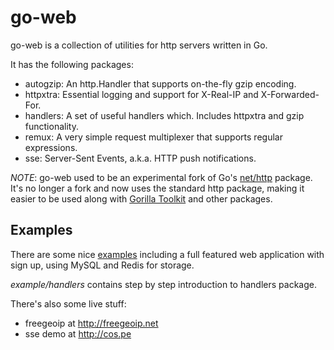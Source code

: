 # go-web

go-web is a collection of utilities for http servers written in Go.

It has the following packages:

- autogzip: An http.Handler that supports on-the-fly gzip encoding.
- httpxtra: Essential logging and support for X-Real-IP and X-Forwarded-For.
- handlers: A set of useful handlers which. Includes httpxtra and gzip functionality.
- remux: A very simple request multiplexer that supports regular expressions.
- sse: Server-Sent Events, a.k.a. HTTP push notifications.

*NOTE*: go-web used to be an experimental fork of Go's
[net/http](http://golang.org/pkg/net/http/) package. It's no longer a fork and
now uses the standard http package, making it easier to be used along with
[Gorilla Toolkit](http://www.gorillatoolkit.org) and other packages.

## Examples

There are some nice [examples](https://github.com/fiorix/go-web/tree/master/examples) including a full featured web application with sign up, using MySQL and
Redis for storage.

*example/handlers* contains step by step introduction to handlers package.

There's also some live stuff:

- freegeoip at http://freegeoip.net
- sse demo at http://cos.pe
